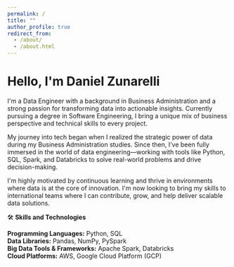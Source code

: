 ```yaml
---
permalink: /
title: ""
author_profile: true
redirect_from: 
  - /about/
  - /about.html
---
```


# Hello, I'm Daniel Zunarelli

I'm a Data Engineer with a background in Business Administration and a strong passion for transforming data into actionable insights. Currently pursuing a degree in Software Engineering, I bring a unique mix of business perspective and technical skills to every project.

My journey into tech began when I realized the strategic power of data during my Business Administration studies. Since then, I've been fully immersed in the world of data engineering—working with tools like Python, SQL, Spark, and Databricks to solve real-world problems and drive decision-making.

I'm highly motivated by continuous learning and thrive in environments where data is at the core of innovation. I'm now looking to bring my skills to international teams where I can contribute, grow, and help deliver scalable data solutions.

🛠️ **Skills and Technologies**

**Programming Languages:** Python, SQL  
**Data Libraries:** Pandas, NumPy, PySpark  
**Big Data Tools & Frameworks:** Apache Spark, Databricks  
**Cloud Platforms:** AWS, Google Cloud Platform (GCP)

